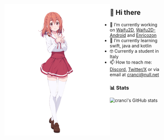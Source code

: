 <a href="[https://twitter.com/hanamori59ya/status/1543735761354125312](https://twitter.com/kanokari_anime](https://twitter.com/kanokari_anime)"><img align="left" src="sumi.png" alt="Sumi-chan"  width="340px"></a>

## :wave: Hi there

- :telescope: I’m currently working on [Waifu2D](https://github.com/cranci1/waifu2D/), [Waifu2D-Android](https://github.com/cranci1/waifu2D-android) and [Enricozon](https://github.com/cranci1/Enricozon) 
- :seedling: I’m currently learning swift, java and kotlin
- 🤓 Currently a student in Italy
- :mailbox: How to reach me: [Discord](https://discord.com/users/908762694096654397), [Twitter/X](https://twitter.com/cranci_) or via email at [cranci@null.net](mailto:cranci@null.net)

### :bar_chart: Stats
<a align="right">![cranci's GitHub stats](https://github-readme-stats.vercel.app/api?username=cranci1&show_icons=true&theme=dark)</a>
